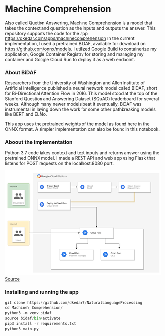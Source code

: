 # Machine Comprehension

Also called Quetion Answering, Machine Comprehension is a model that takes the context and question as the inputs and outputs the answer. This repository supports the code for the app https://dkedar.com/apps/machinecomprehension
In the current implementation, I used a pretrained BiDAF, available for download on https://github.com/onnx/models. 
I utilized Google Build to containerize my application, Google Container Registry for storing and managing my container and Google Cloud Run to deploy it as a web endpoint.

### About BiDAF
Researchers from the University of Washington and Allen Institute of Artificial Intelligence published a neural network model called BiDAF, short for Bi-Directional Attention Flow in 2016. This model stood at the top of the Stanford Question and Answering Dataset (SQuAD) leaderboard for several weeks. Although many newer models beat it eventually, BiDAF was instrumental in laying down the work for some other pathbreaking models like BERT and ELMo.

This app uses the pretrained weights of the model as found here in the ONNX format. A simpler implementation can also be found in this notebook.


### Aboout the implementation
Python 3.7 code takes context and text inputs and returns answer using the pretrained ONNX model. I made a REST API and web app using Flask that listens for POST requests on the localhost:8080 port.

<img src="https://github.com/dkedar7/NaturalLanguageProcessing/blob/master/Machine%20Comprehension/architecture.png" alt="Cloud Run Architecture">
<a href="https://cloud.google.com/run/docs/" target="_blank">Source</a>

### Installing and running the app

```python
git clone https://github.com/dkedar7/NaturalLanguageProcessing
cd Machine\ Comprehension/
python3 -m venv bidaf
source bidaf/bin/activate
pip3 install -r requirements.txt
python3 main.py
```